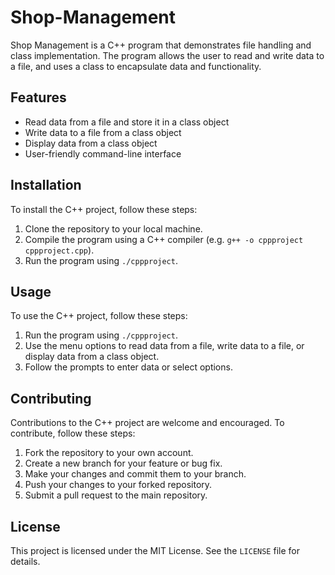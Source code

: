# Shop-Management
Shop Management is a C++ program that demonstrates file handling and class implementation. The program allows the user to read and write data to a file, and uses a class to encapsulate data and functionality.


## Features

- Read data from a file and store it in a class object
- Write data to a file from a class object
- Display data from a class object
- User-friendly command-line interface

## Installation

To install the C++ project, follow these steps:

1. Clone the repository to your local machine.
2. Compile the program using a C++ compiler (e.g. `g++ -o cppproject cppproject.cpp`).
3. Run the program using `./cppproject`.

## Usage

To use the C++ project, follow these steps:

1. Run the program using `./cppproject`.
2. Use the menu options to read data from a file, write data to a file, or display data from a class object.
3. Follow the prompts to enter data or select options.

## Contributing

Contributions to the C++ project are welcome and encouraged. To contribute, follow these steps:

1. Fork the repository to your own account.
2. Create a new branch for your feature or bug fix.
3. Make your changes and commit them to your branch.
4. Push your changes to your forked repository.
5. Submit a pull request to the main repository.

## License

This project is licensed under the MIT License. See the `LICENSE` file for details.
